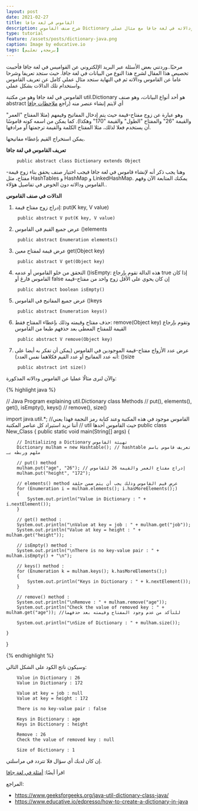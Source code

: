 ```yaml
---
layout: post
date: 2021-02-27
title: القاموس في لغة جافا
description: شرح صنف القاموس Dictionary ودالاته في لغة جافا مع مثال عملي
type: tutorial
feature: /assets/posts/dictionary-java.png
caption: Image by educative.io
tags: [برمجة, تعليم]
---
```


مرحبًا..وردتني بعض الأسئلة عبر البريد الإلكتروني عن القواميس في لغة جافا فأحببت تخصيص هذا المقال لشرح هذا النوع من البيانات في لغة جافا. حيث ستجد تعريفا وشرحا عاما عن القاموس ودالاته ثم في النهاية ستجد مثال عملي كامل عن تعريف القاموس واستخدام تلك الدالات بشكل عملي.


القاموس في لغة جافا وهو من مكتبة util.Dictionary هو أحد أنواع البيانات، وهو صنف abstract أي لايتم إنشاء عنصر منه (راجع [ملاحظات جافا](https://mulham.github.io/Java-notes/#abstract-class)

وهو عبارة عن زوج مفتاح-قيمة حيث يتم إدخال المفاتيح وقيمهم (مثلا المفتاح "العمر" والقيمة "26" والمفتاح "الطول" والقيمة "170" وهكذا). كما يمكن من اسمه كونه قاموسًا أن يستخدم فعلا لذلك، مثلا المفتاح الكلمة والقيمة ترجمتها أو مرادفها.

يمكن استخراج القيم بإعطاء مفاتيحها.

**تعريف القاموس في لغة جافا**

        public abstract class Dictionary extends Object

وهنا يجب ذكر أنه لإنشاء قاموس في لغة جافا فيجب اختيار صنف يحقق بناء زوج قيمة-مفتاح، مثل HashTables و HashMap و LinkedHashMap. يمكنك المتابعة الآن وفهم القاموس ودالاته دون الخوض في تفاصيل هؤلاء..

**الدالات في صنف القاموس**

1. إدراج زوج مفتاح قيمة: put(K key, V value)


        public abstract V put(K key, V value)

2. عرض جميع القيم في القاموس ()elements

        public abstract Enumeration elements()

3. عرض قيمة لمفتاح معين get(Object key)

        public abstract V get(Object key)

4. التحقق من خلو القاموس أو عدمه ()isEmpty: هذه الدالة تقوم بإرجاع true إذا كان القاموس فارغ أو false إن كان يحوي على الأقل زوج واحد من مفتاح-قيمة

        public abstract boolean isEmpty()

5. عرض جميع المفاتيح في القاموس ()keys

        public abstract Enumeration keys()


6. حذف مفتاح وقيمته وذلك بإعطاء المفتاح فقط: remove(Object key) وتقوم بإرجاع القيمة للمفتاح المعطى بعد حذفهم طبعا من القاموس

        public abstract V remove(Object key)

7. عرض عدد الأزواج مفتاح-قيمة الموجودين في القاموس (يمكن أن تفكر به أيضا على أنه عدد المفاتيح أو عدد القيم فكلاهما نفس العدد): ()size

        public abstract int size()


والآن لنرى مثالًا عمليا عن القاموس ودالاته المذكورة:

{% highlight java %}

// Java Program explaining util.Dictionary class Methods 
// put(), elements(), get(), isEmpty(), keys() 
// remove(), size() 
  
import java.util.*; //القاموس موجود في هذه المكتبة وعند كتابة رمز النجمة فهذا يعني
// أننا نريد استيراد كل عناصر المكتبة util حيث القاموس أحدها
public class New_Class 
{ 
    public static void main(String[] args) 
    { 
  
        // Initializing a Dictionary تهيئة القاموس
        Dictionary mulham = new Hashtable(); // hashtable تعريف قاموس باسم ملهم وربطه بـ
  
        // put() method 
        mulham.put("age", "26"); // إدراج مفتاح العمر والقيمة 26 للقاموس
        mulham.put("height", "172"); 
  
        // elements() method عرض قيم القاموس وذلك يجب أن يتم ضمن حلقة
        for (Enumeration i = mulham.elements(); i.hasMoreElements();) 
        { 
            System.out.println("Value in Dictionary : " + i.nextElement()); 
        } 
  
        // get() method : 
        System.out.println("\nValue at key = job : " + mulham.get("job")); 
        System.out.println("Value at key = height : " + mulham.get("height")); 
  
        // isEmpty() method : 
        System.out.println("\nThere is no key-value pair : " + mulham.isEmpty() + "\n"); 
  
        // keys() method : 
        for (Enumeration k = mulham.keys(); k.hasMoreElements();) 
        { 
            System.out.println("Keys in Dictionary : " + k.nextElement()); 
        } 
  
        // remove() method : 
        System.out.println("\nRemove : " + mulham.remove("age")); 
        System.out.println("Check the value of removed key : " + mulham.get("age")); //للتأكد من عدم وجود المفتاح وقيمته بعد حذفهما
  
        System.out.println("\nSize of Dictionary : " + mulham.size()); 
  
    } 
} 

{% endhighlight %}

وسيكون ناتج الكود على الشكل التالي:

        Value in Dictionary : 26
        Value in Dictionary : 172

        Value at key = job : null
        Value at key = height : 172

        There is no key-value pair : false

        Keys in Dictionary : age
        Keys in Dictionary : height

        Remove : 26
        Check the value of removed key : null

        Size of Dictionary : 1


إن كان لديك أي سؤال فلا تتردد في مراسلتي.

اقرأ أيضًا: [أمثلة في لغة جافا](https://mulham.github.io/%D8%A3%D9%85%D8%AB%D9%84%D8%A9-%D9%81%D9%8A-%D9%84%D8%BA%D8%A9-%D8%AC%D8%A7%D9%81%D8%A7/)

المراجع:

* <https://www.geeksforgeeks.org/java-util-dictionary-class-java/>
* <https://www.educative.io/edpresso/how-to-create-a-dictionary-in-java>
